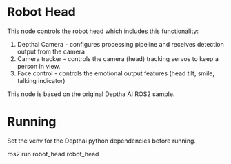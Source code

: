 # Robot Head

This node controls the robot head which includes this functionality:
1. Depthai Camera - configures processing pipeline and receives detection output from the camera
2. Camera tracker - controls the camera (head) tracking servos to keep a person in view.
3. Face control - controls the emotional output features (head tilt, smile, talking indicator)

This node is based on the original Deptha AI ROS2 sample.

# Running

Set the venv for the Depthai python dependencies before running.

ros2 run robot_head robot_head